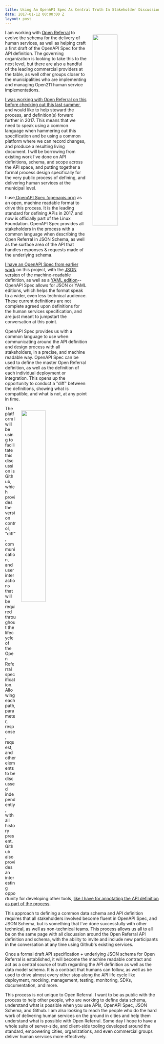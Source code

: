 ```yaml
---
title: Using An OpenAPI Spec As Central Truth In Stakeholder Discussions
date: 2017-01-12 00:00:00 Z
layout: post
---
```


<p><img style="padding: 15px;" src="http://kinlane-productions.s3.amazonaws.com/api_evangelist_site/blog/openreferral_logo_green.png" alt="" width="40%" align="right" /></p>
<p>I am working with <a href="https://openreferral.org/">Open Referral</a> to evolve the schema for the delivery of human services, as well as helping craft a first draft of the OpenAPI Spec for the API definition. The governing organization is looking to take this to the next level, but there are also a handful of the leading commercial providers at the table, as well other groups closer to the municipalities who are implementing and managing Open211 human service implementations.</p>
<p><a href="https://apievangelist.com/2016/03/31/gathering-my-thoughts-about-open-referral-and-the-human-services-api/">I was working with Open Referral on this before checking out this last summer</a>, and would like to help steward the process, and definition(s) forward further in 2017. This means that we need&nbsp;to speak using a common language when hammering out this specification&nbsp;and be using a common platform where we can record changes, and produce a resulting living document. I will be borrowing from existing work I've done on API definitions, schema, and scope across the API space, and putting together a formal process design specifically for the very public process of defining, and delivering human services at the municipal level.</p>
<p>I use<a href="http://openapis.org"> OpenAPI Spec (openapis.org)</a> as an open, machine readable format to drive this process. It is the leading standard for defining APIs in 2017, and now is officially part of the Linux Foundation. OpenAPI Spec provides all stakeholders in the process with a common language when describing the Open Referral in JSON Schema, as well as the surface area of the API that handles responses &amp; requests made of the underlying schema.</p>
<p><a href="http://adopta-agency.github.io/open-referral-api/">I have an OpenAPI Spec from earlier work</a>&nbsp;on this project, with the <a href="http://adopta-agency.github.io/open-referral-api/api-commons/openapi-spec.json">JSON version</a> of the machine-readable definition, as well as a <a href="https://github.com/adopta-agency/open-referral-api/blob/gh-pages/api-commons/openapi-spec.yaml">YAML edition</a>--OpenAPI Spec allows for JSON or YAML editions, which helps the format speak to a wider, even less technical audience. These current definitions are not complete agreed upon definitions for the human services specification, and are just meant to jumpstart the conversation at this point.</p>
<p>OpenAPI Spec provides us with a common language to use when communicating around the API definition and design process with all stakeholders, in a precise, and machine readable way. OpenAPI Spec can be used to define the master Open Referral definition, as well as the definition of each individual deployment or integration. This opens up the opportunity to conduct a "diff" between the definitions, showing what is compatible, and what is not, at any point in time.</p>
<p><img style="padding: 15px;" src="http://kinlane-productions.s3.amazonaws.com/api_evangelist_site/blog/sponsor_logo_oai_print.jpg" alt="" width="40%" align="right" /></p>
<p>The platform I will be using to facilitate this discussion is Github, which provides the version control, "diff", communication, and user interactions that will be required throughout the lifecycle of the Open Referral specification. Allowing each path, parameter, response, request, and other elements to be discussed independently, with all history present. Github also provides an interesting opportunity for developing other tools, <a href="http://apis.json.annotation.apievangelist.com/)">like I have for annotating the API definition as part of the process</a>.</p>
<p>This approach to defining a common data schema and API definition requires that all stakeholders involved become fluent in OpenAPI Spec, and JSON Schema, but is something that I've done successfully with other technical, as well as non-technical teams. This process allows us all to all be on the same page with all discussion around the Open Referral API definition and schema, with the ability to invite and include new participants in the conversation at any time using Github's existing services.</p>
<p>Once a formal draft API specification + underlying JSON schema for Open Referral is established, it will become the machine readable contract&nbsp;and act as a central source of truth regarding the API definition as well as the data model schema. It is a contract that humans can follow, as well as be used to drive almost every other stop along the API life cycle like deployment, mocking, management, testing, monitoring, SDKs, documentation, and more.</p>
<p>This process is not unique to Open Referral. I want to be as public with the process to help other people, who are working to define data schema, understand what is possible when you use APIs, OpenAPI Spec, JSON Schema, and Github. I am also looking to reach the people who do the hard work of delivering human services on the ground in cities&nbsp;and help them understand what is possible with Open Referral. Some day I hope to have a whole suite of server-side, and client-side tooling developed around the standard, empowering cities, organizations, and even commercial groups deliver human services more effectively.</p>